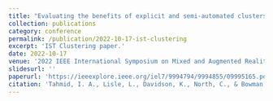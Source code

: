 ```yaml
---
title: "Evaluating the benefits of explicit and semi-automated clusters for immersive sensemaking"
collection: publications
category: conference
permalink: /publication/2022-10-17-ist-clustering
excerpt: 'IST Clustering paper.'
date: 2022-10-17
venue: '2022 IEEE International Symposium on Mixed and Augmented Reality (ISMAR)'
slidesurl: ''
paperurl: 'https://ieeexplore.ieee.org/iel7/9994794/9994855/09995165.pdf'
citation: 'Tahmid, I. A., Lisle, L., Davidson, K., North, C., & Bowman, D. A. (2022, October). Evaluating the benefits of explicit and semi-automated clusters for immersive sensemaking. In 2022 IEEE International Symposium on Mixed and Augmented Reality (ISMAR) (pp. 479-488). IEEE.'
---
```

